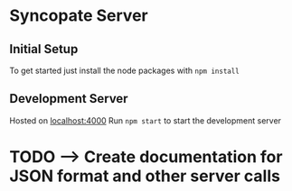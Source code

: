 # Syncopate Server

## Initial Setup
To get started just install the node packages with
`npm install`

## Development Server
Hosted on [localhost:4000](localhost:4000)
Run `npm start` to start the development server


# TODO --> Create documentation for JSON format and other server calls